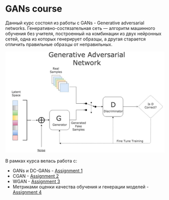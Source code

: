 # GANs course

Данный курс состоял из работы с GANs - Generative adversarial networks. Генеративно-состязательная сеть — алгоритм машинного обучения без учителя, построенный на комбинации из двух нейронных 
сетей, одна из которых генерирует образцы, а другая старается отличить правильные образцы от неправильных.

![Gans](./Assignment%201/img/Gans.png)

В рамках курса велась работа с:
* GANs и DC-GANs - [Assignment 1](https://github.com/1rmu/ITMO/tree/main/GANs/Assignment%201)
* CGAN - [Assignment 2](https://github.com/1rmu/ITMO/tree/main/GANs/Assignment%202)
* WGAN - [Assignment 3](https://github.com/1rmu/ITMO/tree/main/GANs/Assignment%203)
* Метриками оценки качества обучения и генерации моделей - [Assignment 4](https://github.com/1rmu/ITMO/tree/main/GANs/Assignment%204)
